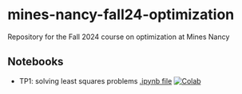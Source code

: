 # mines-nancy-fall24-optimization
Repository for the Fall 2024 course on optimization at Mines Nancy


## Notebooks

- TP1: solving least squares problems [.ipynb file](https://githubtocolab.com/jflamant/mines-nancy-fall24-optimization/blob/main/notebooks/TP1.ipynb) [![Colab](https://colab.research.google.com/assets/colab-badge.svg)](https://githubtocolab.com/jflamant/mines-nancy-fall24-optimization/blob/main/notebooks/TP1.ipynb)

